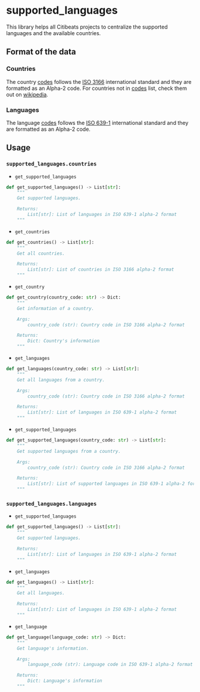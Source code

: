 # supported_languages

This library helps all Citibeats projects to centralize the supported languages and the available countries.

## Format of the data

### Countries

The country [codes](https://restcountries.com/v3.1/independent?status=true&fields=name,cca2,languages) follows the [ISO 3166](https://www.iso.org/iso-3166-country-codes.html) international standard and they are formatted as an Alpha-2 code.
For countries not in [codes](https://restcountries.com/v3.1/independent?status=true&fields=name,cca2,languages) list, check them out on [wikipedia](https://en.wikipedia.org/wiki/List_of_official_languages_by_country_and_territory).

### Languages

The language [codes](https://en.wikipedia.org/wiki/List_of_ISO_639-1_codes) follows the [ISO 639-1](https://www.iso.org/standard/39534.html) international standard and they are formatted as an Alpha-2 code.

## Usage

### `supported_languages.countries`

- `get_supported_languages`

```python
def get_supported_languages() -> List[str]:
    """
    Get supported languages.

    Returns:
        List[str]: List of languages in ISO 639-1 alpha-2 format
    """
```

- `get_countries`

```python
def get_countries() -> List[str]:
    """
    Get all countries.

    Returns:
        List[str]: List of countries in ISO 3166 alpha-2 format
    """
```

- `get_country`

```python
def get_country(country_code: str) -> Dict:
    """
    Get information of a country.

    Args:
        country_code (str): Country code in ISO 3166 alpha-2 format

    Returns:
        Dict: Country's information
    """
```

- `get_languages`

```python
def get_languages(country_code: str) -> List[str]:
    """
    Get all languages from a country.

    Args:
        country_code (str): Country code in ISO 3166 alpha-2 format

    Returns:
        List[str]: List of languages in ISO 639-1 alpha-2 format
    """
```

- `get_supported_languages`

```python
def get_supported_languages(country_code: str) -> List[str]:
    """
    Get supported languages from a country.

    Args:
        country_code (str): Country code in ISO 3166 alpha-2 format

    Returns:
        List[str]: List of supported languages in ISO 639-1 alpha-2 format
    """
```

### `supported_languages.languages`

- `get_supported_languages`

```python
def get_supported_languages() -> List[str]:
    """
    Get supported languages.

    Returns:
        List[str]: List of languages in ISO 639-1 alpha-2 format
    """
```

- `get_languages`

```python
def get_languages() -> List[str]:
    """
    Get all languages.

    Returns:
        List[str]: List of languages in ISO 639-1 alpha-2 format
    """
```

- `get_language`

```python
def get_language(language_code: str) -> Dict:
    """
    Get language's information.

    Args:
        language_code (str): Language code in ISO 639-1 alpha-2 format

    Returns:
        Dict: Language's information
    """
```
